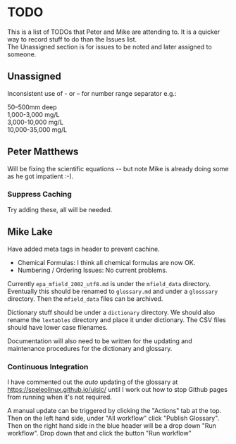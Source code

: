# TODO

This is a list of TODOs that Peter and Mike are attending to.
It is a quicker way to record stuff to do than the Issues list.    
The Unassigned section is for issues to be noted and later assigned to
someone.

## Unassigned

Inconsistent use of - or – for number range separator e.g.:

50–500mm deep    
1,000-3,000 mg/L    
3,000-10,000 mg/L    
10,000-35,000 mg/L

## Peter Matthews

Will be fixing the scientific equations -- but note Mike is already doing some as he got impatient :-).

### Suppress Caching

Try adding these, all will be needed.

## Mike Lake

Have added meta tags in header to prevent cachine.

- Chemical Formulas: I think all chemical formulas are now OK.
- Numbering / Ordering Issues: No current problems.

Currently `epa_mfield_2002_utf8.md` is under the `mfield_data` directory. 
Eventually this should be renamed to `glossary.md` and under a `glosssary` directory.
Then the `mfield_data` files can be archived.

Dictionary stuff should be under a `dictionary` directory. We should also rename the
`lextables` directory and place it under dictionary. The CSV files should have
lower case filenames.

Documentation will also need to be written for the updating and maintenance
procedures for the dictionary and glossary.

### Continuous Integration

I have commented out the *auto* updating of the glossary at <https://speleolinux.github.io/uisic/>
until I work out how to stop Github pages from running when it's not required.

A manual update can be triggered by clicking the "Actions" tab at the top.
Then on the left hand side, under "All workflow" click "Publish Glossary".
Then on the right hand side in the blue header will be a drop down "Run workflow".
Drop down that and click the button "Run workflow"

